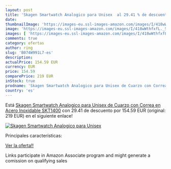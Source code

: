 ```yaml
---
layout: post
title: 'Skagen Smartwatch Analogico para Unisex  al 29.41 % de descuento'
date: 
thumbnailImage: 'https://images-eu.ssl-images-amazon.com/images/I/418wWthfxfL._SL200_.jpg'
image: 'https://images-eu.ssl-images-amazon.com/images/I/418wWthfxfL._SL200_.jpg'
images: [ 'https://images-eu.ssl-images-amazon.com/images/I/418wWthfxfL._SL200_.jpg' ]
comments: true
category: ofertas
author: ring
slug: 'B074W991L7-es'
description:
actualPrice: 154.59 EUR
currency: EUR
price: 154.59
comparePrice: 219 EUR
inStock: true
prodname: 'Skagen Smartwatch Analogico para Unisex de Cuarzo con Correa en Acero Inoxidable SKT1400'
country: 'es'
---
```


Está [Skagen Smartwatch Analogico para Unisex de Cuarzo con Correa en Acero Inoxidable SKT1400](https://www.amazon.es/dp/B074W991L7/?tag=tolees-21) con 29.41 de descuento por 154.59 EUR (original: 219 EUR) en el siguiente enlace!

[![Skagen Smartwatch Analogico para Unisex ](https://images-eu.ssl-images-amazon.com/images/I/418wWthfxfL._SL200_.jpg)](https://www.amazon.es/dp/B074W991L7/?tag=tolees-21)

Principales características:


[Ver la oferta!!](https://www.amazon.es/dp/B074W991L7/?tag=tolees-21)

Links participate in Amazon Associate program and might generate a comission on qualifying sales


